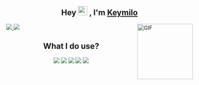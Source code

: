 
<h2 align="center">Hey <img src="https://media.giphy.com/media/hvRJCLFzcasrR4ia7z/giphy.gif" width="25px"> , I'm <a href="https://github.com/K3ymilo">Keymilo</a></h2>



<img align="right" height="150rem" alt="GIF" src="https://media.giphy.com/media/9rtpurjbqiqZXbBBet/giphy.gif" />

<a href="https://github.com/K3ymilo/github-stats">
<img src="https://github.com/K3ymilo/github-stats/blob/master/generated/overview.svg#gh-dark-mode-only" />
<img src="https://github.com/K3ymilo/github-stats/blob/master/generated/languages.svg#gh-dark-mode-only" /> 
</a>

<h2 align="center">What I do use?</h2>

<p align="center">
  <img src="https://img.shields.io/badge/YouTube-FF0000?style=for-the-badge&logo=youtube&logoColor=white">
  <img src="https://img.shields.io/badge/intellijidea-000000?style=for-the-badge&logo=intellijidea&logoColor=white"> 
  <img src="https://img.shields.io/badge/Discord-7289DA?style=for-the-badge&logo=discord&logoColor=white">
  <img src="https://img.shields.io/badge/Opera-FF0000?style=for-the-badge&logo=opera&logoColor=red">
  <img src="https://img.shields.io/badge/SublimeText-000000?style=for-the-badge&logo=sublimetext&logoColor=orange">



